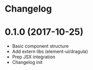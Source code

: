 # Changelog

# 0.1.0 (2017-10-25)

* Basic component structure
* Add extern libs (element-ui/dragula)
* Prep JSX integration
* Changelog init

